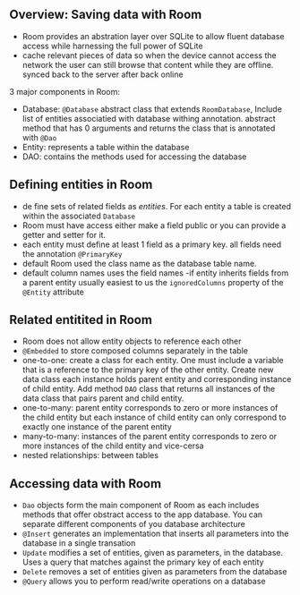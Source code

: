 ## Overview: Saving data with Room
- Room provides an abstration layer over SQLite to allow fluent database access while harnessing the full power of SQLite
- cache relevant pieces of data so when the device cannot access the network the user can still browse that content while they are offline. synced back to the server after back online

3 major components in Room:
- Database: `@Database` abstract class that extends `RoomDatabase`, Include list of entities associatied with database withing annotation. abstract method that has 0 arguments and returns the class that is annotated with `@Dao`
- Entity: represents a table within the database
- DAO: contains the methods used for accessing the database

## Defining entities in Room
- de fine sets of related fields as *entities*. For each entity a table is created within the associated `Database`
- Room must have access either make a field public or you can provide a getter and setter for it.
- each entity must define at least 1 field as a primary key. all fields need the annotation `@PrimaryKey`
- default Room used the class name as the database table name.
- default column names uses the field names
-if entity inherits fields from a parent entity usually easiest to us the `ignoredColumns` property of the `@Entity` attribute

## Related entitited in Room
- Room does not allow entity objects to reference each other
- `@Embedded` to store composed columns separately in the table
- one-to-one: create a class for each entity. One must include a variable that is a reference to the primary key of the other entity. Create new data class each instance holds parent entity and corresponding instance of child entity. Add method `DAO` class that returns all instances of the data class that pairs parent and child entity.
- one-to-many: parent entity corresponds to zero or more instances of the child entity but each instance of child entity can only correspond to exactly one instance of the parent entity
- many-to-many: instances of the parent entity corresponds to zero or more instances of the child entity and vice-cersa
- nested relationships: between tables

## Accessing data with Room
- `Dao` objects form the main component of Room as each includes methods that offer obstract access to the app database. You can separate different components of you database architecture
- `@Insert` generates an implementation that inserts all parameters into the database in a single transation
- `Update` modifies a set of entities, given as parameters, in the database. Uses a query that matches against the primary key of each entity
- `Delete` removes a set of entities given as parameters from the database
- `@Query` allows you to perform read/write operations on a database
